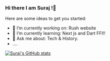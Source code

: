### Hi there I am Suraj !👋

Here are some ideas to get you started:

- 🔭 I’m currently working on: Rush website
- 🌱 I’m currently learning: Next js and Dart FFI!!
- 💬 Ask me about: Tech & History.
- ....


[![Suraj's GitHub stats](https://github-readme-stats.vercel.app/api?username=Spsden)](https://github.com/anuraghazra/github-readme-stats)








